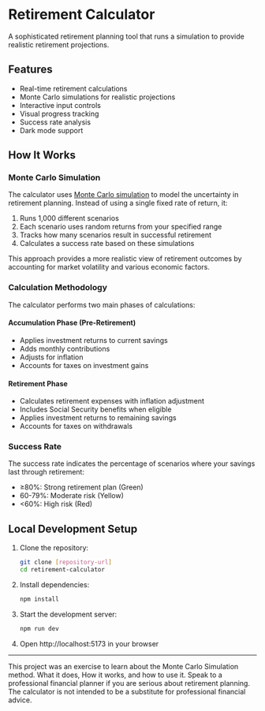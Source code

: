 # Retirement Calculator

A sophisticated retirement planning tool that runs a simulation to provide realistic retirement projections.

## Features

- Real-time retirement calculations
- Monte Carlo simulations for realistic projections
- Interactive input controls
- Visual progress tracking
- Success rate analysis
- Dark mode support

## How It Works

### Monte Carlo Simulation

The calculator uses [Monte Carlo simulation](https://en.wikipedia.org/wiki/Monte_Carlo_method) to model the uncertainty in retirement planning. Instead of using a single fixed rate of return, it:

1. Runs 1,000 different scenarios
2. Each scenario uses random returns from your specified range
3. Tracks how many scenarios result in successful retirement
4. Calculates a success rate based on these simulations

This approach provides a more realistic view of retirement outcomes by accounting for market volatility and various economic factors.

### Calculation Methodology

The calculator performs two main phases of calculations:

#### Accumulation Phase (Pre-Retirement)

- Applies investment returns to current savings
- Adds monthly contributions
- Adjusts for inflation
- Accounts for taxes on investment gains

#### Retirement Phase

- Calculates retirement expenses with inflation adjustment
- Includes Social Security benefits when eligible
- Applies investment returns to remaining savings
- Accounts for taxes on withdrawals

### Success Rate

The success rate indicates the percentage of scenarios where your savings last through retirement:

- ≥80%: Strong retirement plan (Green)
- 60-79%: Moderate risk (Yellow)
- <60%: High risk (Red)

## Local Development Setup

1. Clone the repository:

   ```bash
   git clone [repository-url]
   cd retirement-calculator
   ```

2. Install dependencies:

   ```bash
   npm install
   ```

3. Start the development server:

   ```bash
   npm run dev
   ```

4. Open http://localhost:5173 in your browser

---

This project was an exercise to learn about the Monte Carlo Simulation method. What it does, How it works, and how to use it. Speak to a professional financial planner if you are serious about retirement planning. The calculator is not intended to be a substitute for professional financial advice.
